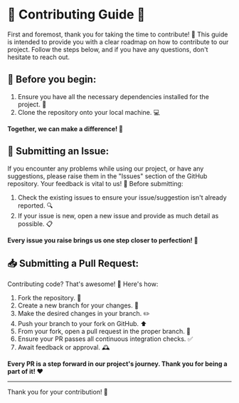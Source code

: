 # 🌟 Contributing Guide 🌟

First and foremost, thank you for taking the time to contribute! 🙏 This guide is intended to provide you with a clear roadmap on how to contribute to our project. Follow the steps below, and if you have any questions, don't hesitate to reach out.

## 🚀 Before you begin:

1. Ensure you have all the necessary dependencies installed for the project. 🔧
2. Clone the repository onto your local machine. 💻

**Together, we can make a difference! 💪**

## 🐛 Submitting an Issue:

If you encounter any problems while using our project, or have any suggestions, please raise them in the "Issues" section of the GitHub repository. Your feedback is vital to us! 📝 Before submitting:

1. Check the existing issues to ensure your issue/suggestion isn't already reported. 🔍
2. If your issue is new, open a new issue and provide as much detail as possible. 📋

**Every issue you raise brings us one step closer to perfection! 🌟**

## 📥 Submitting a Pull Request:

Contributing code? That's awesome! 🚀 Here's how:

1. Fork the repository. 🍴
2. Create a new branch for your changes. 🌱
3. Make the desired changes in your branch. ✏️
4. Push your branch to your fork on GitHub. ⬆️
5. From your fork, open a pull request in the proper branch. 🔄
6. Ensure your PR passes all continuous integration checks. ✅
7. Await feedback or approval. 🕰️

**Every PR is a step forward in our project's journey. Thank you for being a part of it! ❤️**

---

Thank you for your contribution! 🎉
